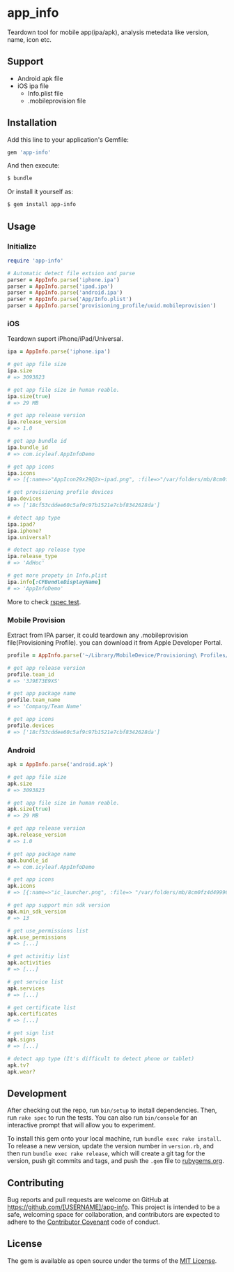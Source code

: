 # app_info

Teardown tool for mobile app(ipa/apk), analysis metedata like version, name, icon etc.

## Support

- Android apk file
- iOS ipa file
  - Info.plist file
  - .mobileprovision file

## Installation

Add this line to your application's Gemfile:

```ruby
gem 'app-info'
```

And then execute:

```bash
$ bundle
```

Or install it yourself as:

```bash
$ gem install app-info
```

## Usage

### Initialize

```ruby
require 'app-info'

# Automatic detect file extsion and parse
parser = AppInfo.parse('iphone.ipa')
parser = AppInfo.parse('ipad.ipa')
parser = AppInfo.parse('android.ipa')
parser = AppInfo.parse('App/Info.plist')
parser = AppInfo.parse('provisioning_profile/uuid.mobileprovision')
```

### iOS

Teardown suport iPhone/iPad/Universal.

```ruby
ipa = AppInfo.parse('iphone.ipa')

# get app file size
ipa.size
# => 3093823

# get app file size in human reable.
ipa.size(true)
# => 29 MB

# get app release version
ipa.release_version
# => 1.0

# get app bundle id
ipa.bundle_id
# => com.icyleaf.AppInfoDemo

# get app icons
ipa.icons
# => [{:name=>"AppIcon29x29@2x~ipad.png", :file=>"/var/folders/mb/8cm0fz4d499968yss9y1j8bc0000gp/T/d20160728-69669-1xnub30/AppInfo-ios-a5369339399e62046d7d59c52254dac6/Payload/bundle.app/AppIcon29x29@2x~ipad.png", :dimensions=>[58, 58]}, ...]

# get provisioning profile devices
ipa.devices
# => ['18cf53cddee60c5af9c97b1521e7cbf8342628da']

# detect app type
ipa.ipad?
ipa.iphone?
ipa.universal?

# detect app release type
ipa.release_type
# => 'AdHoc'

# get more propety in Info.plist
ipa.info[:CFBundleDisplayName]
# => 'AppInfoDemo'
```

More to check [rspec test](spec/app_info).

### Mobile Provision

Extract from IPA parser, it could teardown any .mobileprovision file(Provisioning Profile).
you can download it from Apple Developer Portal.

```ruby
profile = AppInfo.parse('~/Library/MobileDevice/Provisioning\ Profiles/6e374bb8-a801-411f-ab28-96a4baa23814.mobileprovision')

# get app release version
profile.team_id
# => '3J9E73E9XS'

# get app package name
profile.team_name
# => 'Company/Team Name'

# get app icons
profile.devices
# => ['18cf53cddee60c5af9c97b1521e7cbf8342628da']
```

### Android

```ruby
apk = AppInfo.parse('android.apk')

# get app file size
apk.size
# => 3093823

# get app file size in human reable.
apk.size(true)
# => 29 MB

# get app release version
apk.release_version
# => 1.0

# get app package name
apk.bundle_id
# => com.icyleaf.AppInfoDemo

# get app icons
apk.icons
# => [{:name=>"ic_launcher.png", :file=> "/var/folders/mb/8cm0fz4d499968yss9y1j8bc0000gp/T/d20160728-70163-10d47fl/AppInfo-android-cccbf89a889eb592c5c6f342d56b9a49/res/mipmap-mdpi-v4/ic_launcher.png/ic_launcher.png", :dimensions=>[48, 48]}, ...]

# get app support min sdk version
apk.min_sdk_version
# => 13

# get use_permissions list
apk.use_permissions
# => [...]

# get activitiy list
apk.activities
# => [...]

# get service list
apk.services
# => [...]

# get certificate list
apk.certificates
# => [...]

# get sign list
apk.signs
# => [...]

# detect app type (It's difficult to detect phone or tablet)
apk.tv?
apk.wear?
```

## Development

After checking out the repo, run `bin/setup` to install dependencies. Then, run `rake spec` to run the tests. You can also run `bin/console` for an interactive prompt that will allow you to experiment.

To install this gem onto your local machine, run `bundle exec rake install`. To release a new version, update the version number in `version.rb`, and then run `bundle exec rake release`, which will create a git tag for the version, push git commits and tags, and push the `.gem` file to [rubygems.org](https://rubygems.org).

## Contributing

Bug reports and pull requests are welcome on GitHub at https://github.com/[USERNAME]/app-info. This project is intended to be a safe, welcoming space for collaboration, and contributors are expected to adhere to the [Contributor Covenant](http://contributor-covenant.org) code of conduct.


## License

The gem is available as open source under the terms of the [MIT License](http://opensource.org/licenses/MIT).

